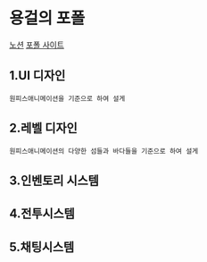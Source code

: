 # 용걸의 포폴
[노션](https://www.notion.so/69883e04414b40ee9a7a7c03c36b2a29?pvs=4#f846360611d94a06aba24094bc48c2d4)
[포폴 사이트](https://dydrjfgamedesignsite.netlify.app/)

## 1.UI 디자인

    원피스애니메이션을 기준으로 하여 설게

## 2.레벨 디자인

    원피스애니메이션의 다양한 섬들과 바다들을 기준으로 하여 설게

## 3.인벤토리 시스템

## 4.전투시스템

## 5.채팅시스템
